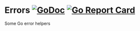 # Errors [![GoDoc](https://godoc.org/github.com/carlmjohnson/errors?status.svg)](https://godoc.org/github.com/carlmjohnson/errors) [![Go Report Card](https://goreportcard.com/badge/github.com/carlmjohnson/errors)](https://goreportcard.com/report/github.com/carlmjohnson/errors)

Some Go error helpers
